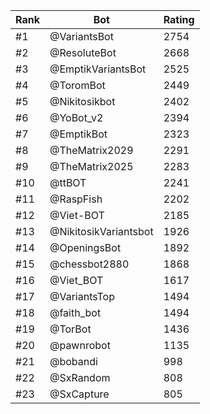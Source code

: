 Rank|Bot|Rating
---|---|---
#1|@VariantsBot|2754
#2|@ResoluteBot|2668
#3|@EmptikVariantsBot|2525
#4|@ToromBot|2449
#5|@Nikitosikbot|2402
#6|@YoBot_v2|2394
#7|@EmptikBot|2323
#8|@TheMatrix2029|2291
#9|@TheMatrix2025|2283
#10|@ttBOT|2241
#11|@RaspFish|2202
#12|@Viet-BOT|2185
#13|@NikitosikVariantsbot|1926
#14|@OpeningsBot|1892
#15|@chessbot2880|1868
#16|@Viet_BOT|1617
#17|@VariantsTop|1494
#18|@faith_bot|1494
#19|@TorBot|1436
#20|@pawnrobot|1135
#21|@bobandi|998
#22|@SxRandom|808
#23|@SxCapture|805
